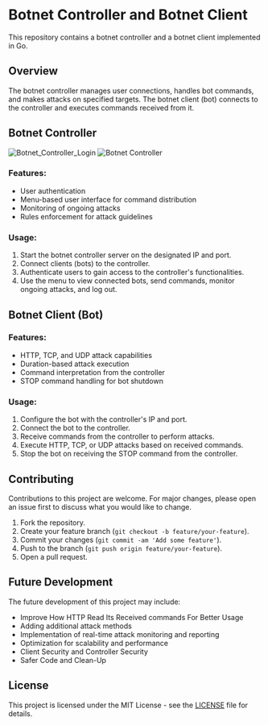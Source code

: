 # Botnet Controller and Botnet Client

This repository contains a botnet controller and a botnet client implemented in Go.

## Overview

The botnet controller manages user connections, handles bot commands, and makes attacks on specified targets. The botnet client (bot) connects to the controller and executes commands received from it.

## Botnet Controller
  ![Botnet_Controller_Login](https://github.com/Birdo1221/Better-Go-Cnc/assets/81320346/0b125e4d-2b7d-431c-badc-a6555c2bb0f8)
![Botnet Controller](https://github.com/Birdo1221/Better-Go-Cnc/assets/81320346/51845371-a14e-4581-865f-b5efba055a9d)

### Features:

- User authentication
- Menu-based user interface for command distribution
- Monitoring of ongoing attacks
- Rules enforcement for attack guidelines

### Usage:

1. Start the botnet controller server on the designated IP and port.
2. Connect clients (bots) to the controller.
3. Authenticate users to gain access to the controller's functionalities.
4. Use the menu to view connected bots, send commands, monitor ongoing attacks, and log out.

## Botnet Client (Bot)

### Features:

- HTTP, TCP, and UDP attack capabilities
- Duration-based attack execution
- Command interpretation from the controller
- STOP command handling for bot shutdown

### Usage:

1. Configure the bot with the controller's IP and port.
2. Connect the bot to the controller.
3. Receive commands from the controller to perform attacks.
4. Execute HTTP, TCP, or UDP attacks based on received commands.
5. Stop the bot on receiving the STOP command from the controller.

## Contributing

Contributions to this project are welcome. For major changes, please open an issue first to discuss what you would like to change.

1. Fork the repository.
2. Create your feature branch (`git checkout -b feature/your-feature`).
3. Commit your changes (`git commit -am 'Add some feature'`).
4. Push to the branch (`git push origin feature/your-feature`).
5. Open a pull request.

## Future Development

The future development of this project may include:

- Improve How HTTP Read Its Received commands For Better Usage
- Adding additional attack methods
- Implementation of real-time attack monitoring and reporting
- Optimization for scalability and performance
- Client Security and Controller Security
- Safer Code and Clean-Up 

## License

This project is licensed under the MIT License - see the [LICENSE](LICENSE) file for details.
